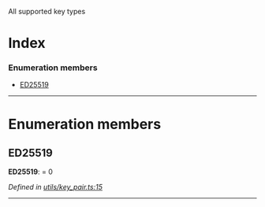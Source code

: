 

All supported key types

# Index

### Enumeration members

* [ED25519](_utils_key_pair_.keytype.md#ed25519)

---

# Enumeration members

<a id="ed25519"></a>

##  ED25519

**ED25519**:  = 0

*Defined in [utils/key_pair.ts:15](https://github.com/nearprotocol/nearlib/blob/4fd2642/src.ts/utils/key_pair.ts#L15)*

___

